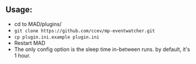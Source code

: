 ## Usage:
- cd to MAD/plugins/
- `git clone https://github.com/ccev/mp-eventwatcher.git`
- `cp plugin.ini.example plugin.ini`
- Restart MAD
- The only config option is the sleep time in-between runs. by default, it's 1 hour.
